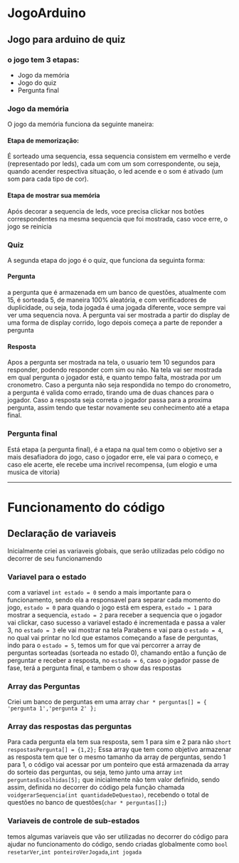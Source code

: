 # JogoArduino


## Jogo para arduino de quiz

### o jogo tem 3 etapas:

- Jogo da memória
- Jogo do quiz
- Pergunta final

### Jogo da memória

O jogo da memória funciona da seguinte maneira:
#### Etapa de memorização:
É sorteado uma sequencia, essa sequencia consistem em vermelho e verde (representado por leds), cada um com um som correspondente, ou seja, quando acender respectiva situação, o led acende e o som é ativado (um som para cada tipo de cor).

#### Etapa de mostrar sua memória

Após decorar a sequencia de leds, voce precisa clickar nos botões correspondentes na mesma sequencia que foi mostrada, caso voce erre, o jogo se reinicia

### Quiz 

A segunda etapa do jogo é o quiz, que funciona da seguinta forma:

#### Pergunta

a pergunta que é armazenada em um banco de questões, atualmente com 15, é sorteada 5, de maneira 100% aleatória, e com verificadores de duplicidade, ou seja, toda jogada é uma jogada diferente, voce sempre vai ver uma sequencia nova. A pergunta vai ser mostrada a partir do display de uma forma de display corrido, logo depois começa a parte de reponder a pergunta 

#### Resposta

Apos a pergunta ser mostrada na tela, o usuario tem 10 segundos para responder, podendo responder com sim ou não. Na tela vai ser mostrada em qual pergunta o jogador está, e quanto tempo falta, mostrada por um cronometro. Caso a pergunta não seja respondida no tempo do cronometro, a pergunta é valida como errado, tirando uma de duas chances para o jogador. Caso a resposta seja correta o jogador passa para a proxima pergunta, assim tendo que testar novamente seu conhecimento até a etapa final.

### Pergunta final

Está etapa (a pergunta final), é a etapa na qual tem como o objetivo ser a mais desafiadora do jogo, caso o jogador erre, ele vai para o começo, e caso ele acerte, ele recebe uma incrivel recompensa, (um elogio e uma musica de vitoria)


-----------------------------------

# Funcionamento do código

## Declaração de variaveis

Inicialmente criei as variaveis globais, que serão utilizadas pelo código no decorrer de seu funcionamendo

### Variavel para o estado
com a variavel `int estado = 0` sendo a mais importante para o funcionamento, sendo ela a responsavel para separar cada momento do jogo, `estado = 0` para quando o jogo está em espera, `estado = 1` para mostrar a sequencia, `estado = 2` para receber a sequencia que o jogador vai clickar, caso sucesso a variavel estado é incrementada e passa a valer 3, no `estado = 3` ele vai mostrar na tela Parabens e vai para o `estado = 4`, no qual vai printar no lcd que estamos começando a fase de perguntas, indo para o `estado = 5`, temos um for que vai percorrer a array de perguntas sorteadas (sorteada no estado 0), chamando então a função de perguntar e receber a resposta, no `estado = 6`, caso o jogador passe de fase, terá a pergunta final, e tambem o show das respostas

### Array das Perguntas

Criei um banco de perguntas em uma array `char * perguntas[] = {
'pergunta 1','pergunta 2'
};`
### Array das respostas das perguntas

Para cada pergunta ela tem sua resposta, sem 1 para sim e 2 para não
`short respostasPergunta[] = {1,2};`
Essa array que tem como objetivo armazenar as resposta tem que ter o mesmo tamanho da array de perguntas, sendo 1 para 1, o código vai acessar por um ponteiro que está armazenada da array do sorteio das perguntas, ou seja, temo junto uma array `int perguntasEscolhidas[5];` que inicialmente não tem valor definido, sendo assim, definida no decorrer do código pela função chamada `voidgerarSequencia(int quantidadeDeQuestao)`, recebendo o total de questões no banco de questões(`char * perguntas[];`)

### Variaveis de controle de sub-estados

temos algumas variaveis que vão ser utilizadas no decorrer do código para ajudar no funcionamento do código, sendo criadas globalmente como `bool resetarVer`,`int ponteiroVerJogada`,`int jogada`
